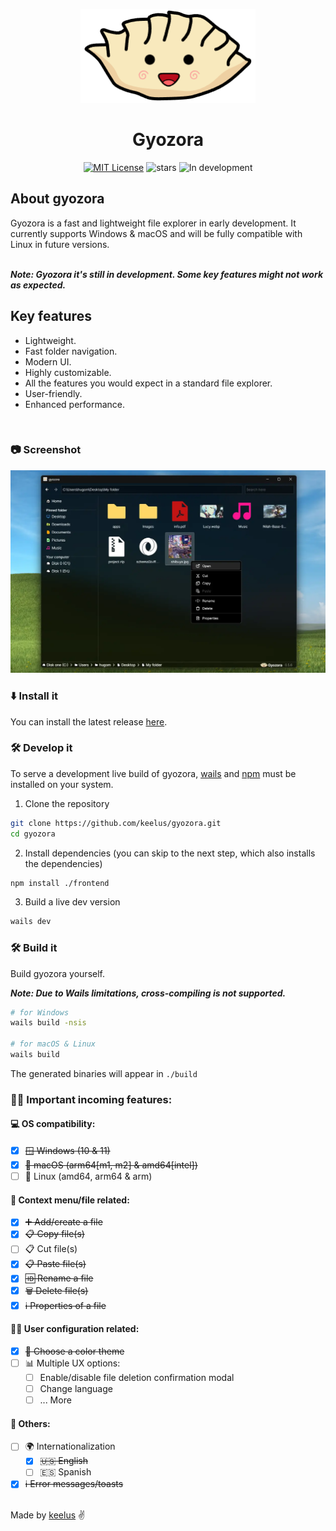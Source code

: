 <p align="center">
  <img src=".github/gyozora.png" alt="Logo" height=150 />
</p>

<h1 align="center">Gyozora</h1>

<p align="center">
  <a href="./LICENSE.md"><img src="https://img.shields.io/badge/⚖️ license-GNU%20GPL%20v3.0-blue" alt="MIT License"></a>
  <img src="https://img.shields.io/github/stars/keelus/gyozora?color=red&logo=github" alt="stars">
  <img src="https://img.shields.io/badge/🚧 In%20development-FCBA03" alt="In development" />
</p>

<h2>About gyozora</h2>
Gyozora is a fast and lightweight file explorer in early development. It currently supports Windows & macOS and will be fully compatible with Linux in future versions. <br /><br />

***Note: Gyozora it's still in development. Some key features might not work as expected.***

<h2>Key features</h2>

- Lightweight.
- Fast folder navigation.
- Modern UI.
- Highly customizable.
- All the features you would expect in a standard file explorer.
- User-friendly.
- Enhanced performance.

<br />

### 📷 Screenshot

<img src=".github/gyozora_screenshot.webp"  alt="Gyozora screenshot" />

### ⬇️ Install it
You can install the latest release <a href="https://github.com/keelus/gyozora/releases/latest">here</a>.

### 🛠️ Develop it
To serve a development live build of gyozora, <a href="https://wails.io/">wails</a> and <a href="https://www.npmjs.com/">npm</a> must be installed on your system.
1. Clone the repository
```bash
git clone https://github.com/keelus/gyozora.git
cd gyozora
```
2. Install dependencies (you can skip to the next step, which also installs the dependencies)
```bash
npm install ./frontend
```
3. Build a live dev version
```bash
wails dev
```
### 🛠️ Build it
Build gyozora yourself.

***Note: Due to Wails limitations, cross-compiling is not supported.***
```bash
# for Windows
wails build -nsis

# for macOS & Linux
wails build
```
The generated binaries will appear in `./build`

### 🥟📂 Important incoming features:

#### 💻 OS compatibility:
- [x] ~~🪟 Windows (10 & 11)~~
- [x] ~~🍎 macOS (arm64[m1, m2] & amd64[intel])~~
- [ ] 🐧 Linux (amd64, arm64 & arm)

#### 📄 Context menu/file related:
- [x] ~~➕ Add/create a file~~
- [x] ~~📋 Copy file(s)~~
- [ ] 📋 Cut file(s)
- [x] ~~📋 Paste file(s)~~
- [x] ~~🆔 Rename a file~~
- [x] ~~🗑️ Delete file(s)~~
- [x] ~~ℹ️ Properties of a file~~

#### 🧑‍💻 User configuration related:
- [x] ~~🎨 Choose a color theme~~
- [ ] 📊 Multiple UX options:
  - [ ] Enable/disable file deletion confirmation modal
  - [ ] Change language
  - [ ] ... More

#### 🥟 Others:
- [ ] 🌍 Internationalization
  - [x] ~~🇺🇸 English~~
  - [ ] 🇪🇸 Spanish
- [x] ~~ℹ️ Error messages/toasts~~

<br />
Made by <a href="https://github.com/keelus">keelus</a> ✌️